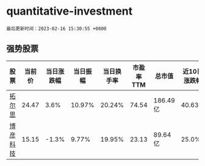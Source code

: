 # quantitative-investment

`最后更新时间：2023-02-16 15:30:55 +0800`

## 强势股票

|股票|当前价|当日涨跌幅|当日振幅|当日换手率|市盈率TTM|总市值|近10日涨跌幅|
|----|----|----|----|----|----|----|----|
|[拓尔思](https://xueqiu.com/S/SZ300229)|24.47|3.6%|10.97%|20.24%|74.54|186.49亿|40.63%|
|[博彦科技](https://xueqiu.com/S/SZ002649)|15.15|-1.3%|9.77%|19.95%|23.13|89.64亿|25.0%|
